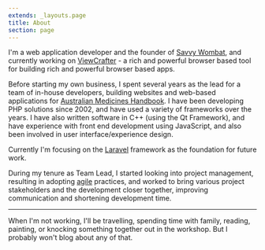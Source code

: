```yaml
---
extends: _layouts.page
title: About
section: page
---
```


I'm a web application developer and the founder of [Savvy Wombat](https://savvywombat.com.au), and currently working
on [ViewCrafter](https://viewcrafter.com/) - a rich and powerful browser based tool for building rich
and powerful browser based apps.

Before starting my own business, I spent several years as the lead for a team of in-house developers, building
websites and web-based applications for [Australian Medicines Handbook](https://www.amh.net.au). I have been developing
PHP solutions since 2002, and have used a variety of frameworks over the years. I have also written software in C++ 
(using the Qt Framework), and have experience with front end development using JavaScript, and also been involved in
user interface/experience design.

Currently I'm focusing on the [Laravel](https://laravel.com) framework as the foundation for future work.

During my tenure as Team Lead, I started looking into project management, resulting in adopting 
[agile](http://agilemanifesto.org/) practices, and worked to bring various project stakeholders and the development 
closer together, improving communication and shortening development time.

---

When I'm not working, I'll be travelling, spending time with family, reading, painting, 
or knocking something together out in the workshop. But I probably won't blog about any of that.